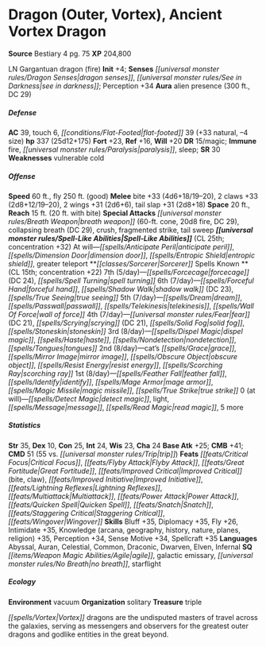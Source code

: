 ﻿---
cssclass: [monsters]
title1: Dragon (Outer, Vortex), Ancient Vortex Dragon
title2: Ancient Vortex Dragon
CR: 19
sources:
- name: Bestiary 4
  page: 75
  link: http://paizo.com/products/btpy91ds?Pathfinder-Roleplaying-Game-Bestiary-4
XP: 204800
alignment: LN
size: Gargantuan
type: dragon
subtypes:
- fire
initiative:
  bonus: 4
senses:
  dragon senses: true
  see in darkness: true
auras:
- name: alien presence
  radius: 300
  DC: 29
AC:
  AC: 39
  touch: 6
  flat_footed: 39
  components:
    natural: 33
    size: -4
HP:
  HP: 337
  long: 25d12+175
saves:
  fort: 23
  ref: 16
  will: 20
DR:
- amount: 15
  weakness: magic
immunities:
- fire
- paralysis
- sleep
SR: 30
weaknesses:
- vulnerable cold
speeds:
  base: 60
  fly: 250
  fly_maneuverability: good
attacks:
  melee:
  - - text: bite +33 (4d6+18/19-20)
      entries:
      - - damage: 4d6+18
          crit_range: 19-20
      attack: bite
      bonus:
      - 33
    - text: 2 claws +33 (2d8+12/19-20)
      entries:
      - - damage: 2d8+12
          crit_range: 19-20
      count: 2
      attack: claws
      bonus:
      - 33
    - text: 2 wings +31 (2d6+6)
      entries:
      - - damage: 2d6+6
      count: 2
      attack: wings
      bonus:
      - 31
    - text: tail slap +31 (2d8+18)
      entries:
      - - damage: 2d8+18
      attack: tail slap
      bonus:
      - 31
  special:
  - breath weapon (60-ft. cone, 20d8 fire, DC 29)
  - collapsing breath (DC 29)
  - crush
  - fragmented strike
  - tail sweep
space: 20
reach: 15
reach_other: 20 ft. with bite
spell_like_abilities:
  entries:
  - superscripts:
    - UM
    name: anticipate peril
    source: default
    freq: At will
  - name: dimension door
    source: default
    freq: At will
  - name: entropic shield
    source: default
    freq: At will
  - name: greater teleport
    source: default
    freq: At will
  sources:
  - name: default
    CL: 25
    concentration: 32
spells:
  entries:
  - name: forcecage
    source: Sorcerer
    level: 7
    DC: 24
  - name: spell turning
    source: Sorcerer
    level: 7
  - name: forceful hand
    source: Sorcerer
    level: 6
  - name: shadow walk
    source: Sorcerer
    level: 6
    DC: 23
  - name: true seeing
    source: Sorcerer
    level: 6
  - name: dream
    source: Sorcerer
    level: 5
  - name: passwall
    source: Sorcerer
    level: 5
  - name: telekinesis
    source: Sorcerer
    level: 5
  - name: wall of force
    source: Sorcerer
    level: 5
  - name: fear
    source: Sorcerer
    level: 4
    DC: 21
  - name: scrying
    source: Sorcerer
    level: 4
    DC: 21
  - name: solid fog
    source: Sorcerer
    level: 4
  - name: stoneskin
    source: Sorcerer
    level: 4
  - name: dispel magic
    source: Sorcerer
    level: 3
  - name: haste
    source: Sorcerer
    level: 3
  - name: nondetection
    source: Sorcerer
    level: 3
  - name: tongues
    source: Sorcerer
    level: 3
  - name: cat's grace
    source: Sorcerer
    level: 2
  - name: mirror image
    source: Sorcerer
    level: 2
  - name: obscure object
    source: Sorcerer
    level: 2
  - name: resist energy
    source: Sorcerer
    level: 2
  - name: scorching ray
    source: Sorcerer
    level: 2
  - name: feather fall
    source: Sorcerer
    level: 1
  - name: identify
    source: Sorcerer
    level: 1
  - name: mage armor
    source: Sorcerer
    level: 1
  - name: magic missile
    source: Sorcerer
    level: 1
  - name: true strike
    source: Sorcerer
    level: 1
  - name: detect magic
    source: Sorcerer
    level: 0
  - name: light
    source: Sorcerer
    level: 0
  - name: message
    source: Sorcerer
    level: 0
  - name: read magic
    source: Sorcerer
    level: 0
  - name: 5 more
    source: Sorcerer
    level: 0
  sources:
  - name: Sorcerer
    type: known
    CL: 15
    concentration: 22
    slots:
      7: 5
      6: 7
      5: 7
      4: 7
      3: 8
      2: 8
      1: 8
      0: at-will
ability_scores:
  STR: 35
  DEX: 10
  CON: 25
  INT: 24
  WIS: 23
  CHA: 24
BAB: 25
CMB: 41
CMD: 51
CMD_other: 55 vs. trip
feats:
- name: Critical Focus
- name: Flyby Attack
- name: Great Fortitude
- name: Improved Critical (bite)
- name: Improved Critical (claw)
- name: Improved Initiative
- name: Lightning Reflexes
- name: Multiattack
- name: Power Attack
- name: Quicken Spell
- name: Snatch
- name: Staggering Critical
- name: Wingover
skills:
  Bluff: 35
  Diplomacy: 35
  Fly: 26
  Intimidate: 35
  Knowledge (arcana): 35
  Knowledge (geography): 35
  Knowledge (history): 35
  Knowledge (nature): 35
  Knowledge (planes): 35
  Knowledge (religion): 35
  Perception: 34
  Sense Motive: 34
  Spellcraft: 35
languages:
- Abyssal
- Auran
- Celestial
- Common
- Draconic
- Dwarven
- Elven
- Infernal
special_qualities:
- agile
- galactic emissary
- no breath
- starflight
ecology:
  environment: vacuum
  organization: solitary
  treasure_type: triple
desc_long: Vortex dragons are the undisputed masters of travel across the galaxies,
  serving as messengers and observers for the greatest outer dragons and godlike entities
  in the great beyond.

---

# Dragon (Outer, Vortex), Ancient Vortex Dragon

**Source** Bestiary 4 pg. 75
**XP** 204,800

LN Gargantuan dragon (fire)
**Init** +4; **Senses** _[[universal monster rules/Dragon Senses|dragon senses]]_, _[[universal monster rules/See in Darkness|see in darkness]]_; Perception +34
**Aura** alien presence (300 ft., DC 29)

##### Defense

**AC** 39, touch 6, _[[conditions/Flat-Footed|flat-footed]]_ 39 (+33 natural, –4 size)
**hp** 337 (25d12+175)
**Fort** +23, **Ref** +16, **Will** +20
**DR** 15/magic; **Immune** fire, _[[universal monster rules/Paralysis|paralysis]]_, sleep; **SR** 30
**Weaknesses** vulnerable cold

##### Offense
**Speed** 60 ft., fly 250 ft. (good)
**Melee** bite +33 (4d6+18/19–20), 2 claws +33 (2d8+12/19–20), 2 wings +31 (2d6+6), tail slap +31 (2d8+18)
**Space** 20 ft., **Reach** 15 ft. (20 ft. with bite)
**Special Attacks** _[[universal monster rules/Breath Weapon|breath weapon]]_ (60-ft. cone, 20d8 fire, DC 29), collapsing breath (DC 29), crush, fragmented strike, tail sweep
**_[[universal monster rules/Spell-Like Abilities|Spell-Like Abilities]]_** (CL 25th; concentration +32)
At will—_[[spells/Anticipate Peril|anticipate peril]]_, _[[spells/Dimension Door|dimension door]]_, _[[spells/Entropic Shield|entropic shield]]_, greater teleport
**_[[classes/Sorcerer|Sorcerer]]_ Spells Known **(CL 15th; concentration +22)
7th (5/day)—_[[spells/Forcecage|forcecage]]_ (DC 24), _[[spells/Spell Turning|spell turning]]_
6th (7/day)—_[[spells/Forceful Hand|forceful hand]]_, _[[spells/Shadow Walk|shadow walk]]_ (DC 23), _[[spells/True Seeing|true seeing]]_
5th (7/day)—_[[spells/Dream|dream]]_, _[[spells/Passwall|passwall]]_, _[[spells/Telekinesis|telekinesis]]_, _[[spells/Wall Of Force|wall of force]]_
4th (7/day)—_[[universal monster rules/Fear|fear]]_ (DC 21), _[[spells/Scrying|scrying]]_ (DC 21), _[[spells/Solid Fog|solid fog]]_, _[[spells/Stoneskin|stoneskin]]_
3rd (8/day)—_[[spells/Dispel Magic|dispel magic]]_, _[[spells/Haste|haste]]_, _[[spells/Nondetection|nondetection]]_, _[[spells/Tongues|tongues]]_
2nd (8/day)—cat’s _[[spells/Grace|grace]]_, _[[spells/Mirror Image|mirror image]]_, _[[spells/Obscure Object|obscure object]]_, _[[spells/Resist Energy|resist energy]]_, _[[spells/Scorching Ray|scorching ray]]_
1st (8/day)—_[[spells/Feather Fall|feather fall]]_, _[[spells/Identify|identify]]_, _[[spells/Mage Armor|mage armor]]_, _[[spells/Magic Missile|magic missile]]_, _[[spells/True Strike|true strike]]_
0 (at will)—_[[spells/Detect Magic|detect magic]]_, light, _[[spells/Message|message]]_, _[[spells/Read Magic|read magic]]_, 5 more

##### Statistics
**Str** 35, **Dex** 10, **Con** 25, **Int** 24, **Wis** 23, **Cha** 24
**Base Atk** +25; **CMB** +41; **CMD** 51 (55 vs. _[[universal monster rules/Trip|trip]]_)
**Feats** _[[feats/Critical Focus|Critical Focus]]_, _[[feats/Flyby Attack|Flyby Attack]]_, _[[feats/Great Fortitude|Great Fortitude]]_, _[[feats/Improved Critical|Improved Critical]]_ (bite, claw), _[[feats/Improved Initiative|Improved Initiative]]_, _[[feats/Lightning Reflexes|Lightning Reflexes]]_, _[[feats/Multiattack|Multiattack]]_, _[[feats/Power Attack|Power Attack]]_, _[[feats/Quicken Spell|Quicken Spell]]_, _[[feats/Snatch|Snatch]]_, _[[feats/Staggering Critical|Staggering Critical]]_, _[[feats/Wingover|Wingover]]_
**Skills** Bluff +35, Diplomacy +35, Fly +26, Intimidate +35, Knowledge (arcana, geography, history, nature, planes, religion) +35, Perception +34, Sense Motive +34, Spellcraft +35
**Languages** Abyssal, Auran, Celestial, Common, Draconic, Dwarven, Elven, Infernal
**SQ** _[[items/Weapon Magic Abilities/Agile|agile]]_, galactic emissary, _[[universal monster rules/No Breath|no breath]]_, starflight

##### Ecology

**Environment** vacuum
**Organization** solitary
**Treasure** triple

_[[spells/Vortex|Vortex]]_ dragons are the undisputed masters of travel across the galaxies, serving as messengers and observers for the greatest outer dragons and godlike entities in the great beyond.